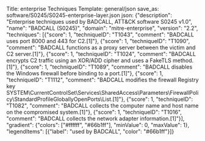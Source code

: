 Title: enterprise Techniques
Template: general/json
save_as: software/S0245/S0245-enterprise-layer.json
json: {"description": "Enterprise techniques used by BADCALL, ATT&CK software S0245 v1.0", "name": "BADCALL (S0245)", "domain": "mitre-enterprise", "version": "2.2", "techniques": [{"score": 1, "techniqueID": "T1043", "comment": "BADCALL uses port 8000 and 443 for C2.[1]"}, {"score": 1, "techniqueID": "T1090", "comment": "BADCALL functions as a proxy server between the victim and C2 server.[1]"}, {"score": 1, "techniqueID": "T1024", "comment": "BADCALL encrypts C2 traffic using an XOR/ADD cipher and uses a FakeTLS method.[1]"}, {"score": 1, "techniqueID": "T1089", "comment": "BADCALL disables the Windows firewall before binding to a port.[1]"}, {"score": 1, "techniqueID": "T1112", "comment": "BADCALL modifies the firewall Registry key SYSTEM\\CurrentControlSet\\Services\\SharedAccess\\Parameters\\FirewallPolicy\\StandardProfileGloballyOpenPorts\\List.[1]"}, {"score": 1, "techniqueID": "T1082", "comment": "BADCALL collects the computer name and host name on the compromised system.[1]"}, {"score": 1, "techniqueID": "T1016", "comment": "BADCALL collects the network adapter information.[1]"}], "gradient": {"colors": ["#ffffff", "#66b1ff"], "minValue": 0, "maxValue": 1}, "legendItems": [{"label": "used by BADCALL", "color": "#66b1ff"}]}